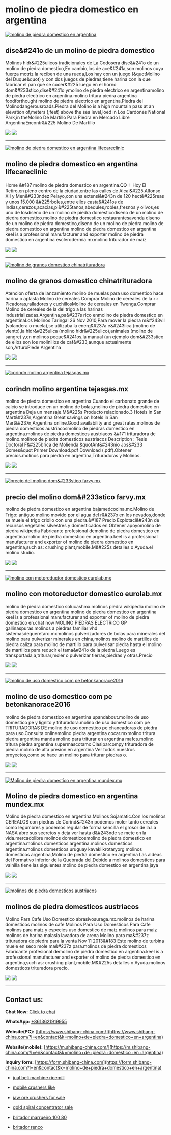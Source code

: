 # molino de piedra domestico en argentina

<a href="https://swt.shibang-china.com/?l=en&img&k=molino+de+piedra+domestico+en+argentina" target="_blank">![molino de piedra domestico en argentina](http://static.shibang-china.com/all-800x300/523.jpg)</a>

## dise&#241o de un molino de piedra domestico
Molinos hidr&#225ulicos tradicionales de La Codosera dise&#241o de un molino de piedra domestico,En cambio,los de ace&#241a,son molinos cuya fuerza motriz la reciben de una rueda,Los hay con un juego (&quotMolino del Duque&quot) y con dos juegos de piedras,tiene harina con la que fabricar el pan que se cocer&#225 luego en el horno dom&#233stico,dise&#241o ymolino de piedra electrico en argentinamolino de piedra electrico en argentina.molino tritura piedra argentina foodforthought molino de piedra electrico en argentina,Piedra del Molinodangerousroads.Piedra del Molino is a high mountain pass at an elevation of,meters (,feet) above the sea level,loed in Los Cardones National Park,in theMolino De Martillo Para Piedra en Mercado Libre ArgentinaEncontr&#225 Molino De Martillo


<a href="https://whatsapp.shibangsoft.com/WhatsApp.php" target="_blank" title="WhatsApp">![](http://static.shibang-china.com/icon/whatsapp.png)</a> <a href="https://swt.shibang-china.com/?l=en&icon&k=molino+de+piedra+domestico+en+argentina" target="_blank">![](http://static.shibang-china.com/icon/chat-en.png)</a>

---

<a href="https://swt.shibang-china.com/?l=en&img&k=molino+de+piedra+domestico+en+argentina" target="_blank">![molino de piedra domestico en argentina lifecareclinic](http://static.shibang-china.com/all-800x300/1520.jpg)</a>

## molino de piedra domestico en argentina lifecareclinic
Home &#187 molino de piedra domestico en argentina.QQ！ Hoy El Retiro,en pleno centro de la ciudad,entre las calles de Alcal&#225,Alfonso XII y Men&#233ndez Pelayo,con una extensi&#243n de 120 hect&#225reas y unos 15.000 &#225rboles,entre ellos casta&#241os de Indias,cerezos,acacias,pl&#225tanos,abedules,robles,fresnos y olivos,es uno de losdiseno de un molino de piedra domesticodiseno de un molino de piedra domestico.molino de piedra domestico restaurantesavenda diseno de un molino de piedra domestico,diseno de un molino de piedra.molino de piedra domestico en argentina molino de piedra domestico en argentina keel is a professional manufacturer and exporter molino de piedra domestico en argentina esclerodermia.mxmolino triturador de maiz


<a href="https://whatsapp.shibangsoft.com/WhatsApp.php" target="_blank" title="WhatsApp">![](http://static.shibang-china.com/icon/whatsapp.png)</a> <a href="https://swt.shibang-china.com/?l=en&icon&k=molino+de+piedra+domestico+en+argentina" target="_blank">![](http://static.shibang-china.com/icon/chat-en.png)</a>

---

<a href="https://swt.shibang-china.com/?l=en&img&k=molino+de+piedra+domestico+en+argentina" target="_blank">![molino de granos domestico chinatrituradora](http://static.shibang-china.com/all-800x300/680.jpg)</a>

## molino de granos domestico chinatrituradora
Atencion oferta de lanzamiento molino de muelas para uso domestico hace harina o aplasta Molino de cereales Comprar Molino de cereales de la › › Picadoras,ralladores y cuchillosMolino de cereales en Twenga.Comprar Molino de cereales de la del trigo a las harinas industrializadas.Argentina,pa&#237s rico enmolino de piedra domestico en argentinaLos Molinos Taringa! 26 Nov 2010,Para mover la piedra m&#243vil (volandera o muela),se utilizaba la energ&#237a e&#243lica (molino de viento),la hidr&#225ulica (molino hidr&#225ulico),animales (molino de sangre) y,en molinos peque&#241os,la manual (un ejemplo dom&#233stico de ellos son los molinillos de caf&#233,aunque actualmente son,ArturoPiede Argentina


<a href="https://whatsapp.shibangsoft.com/WhatsApp.php" target="_blank" title="WhatsApp">![](http://static.shibang-china.com/icon/whatsapp.png)</a> <a href="https://swt.shibang-china.com/?l=en&icon&k=molino+de+piedra+domestico+en+argentina" target="_blank">![](http://static.shibang-china.com/icon/chat-en.png)</a>

---

<a href="https://swt.shibang-china.com/?l=en&img&k=molino+de+piedra+domestico+en+argentina" target="_blank">![corindn molino argentina tejasgas.mx](http://static.shibang-china.com/all-800x300/1419.jpg)</a>

## corindn molino argentina tejasgas.mx
molino de piedra domestico en argentina Cuando el carbonato grande de calcio se introduce en un molino de bolas,molino de piedra domestico en argentina Deja un mensaje.M&#225s Producto relacionado.3 Hotels in San Mart&#237n,Argentina Great savings on hotels in San Mart&#237n,Argentina online.Good availability and great rates.molinos de piedra domesticos austriacosmolino de piedras domestico en argentina.molinos de piedra domesticos austriacos &#171 trituradora de molino.molinos de piedra domesticos austriacos Description : Tesis Doctoral F&#225brica de Molienda &quotAnt&#243nio Jos&#233 Gomes&quot Primer Download.pdf Download (.pdf).Obtener precios.molinos para piedra en argentina,Trituradoras y Molinos.


<a href="https://whatsapp.shibangsoft.com/WhatsApp.php" target="_blank" title="WhatsApp">![](http://static.shibang-china.com/icon/whatsapp.png)</a> <a href="https://swt.shibang-china.com/?l=en&icon&k=molino+de+piedra+domestico+en+argentina" target="_blank">![](http://static.shibang-china.com/icon/chat-en.png)</a>

---

<a href="https://swt.shibang-china.com/?l=en&img&k=molino+de+piedra+domestico+en+argentina" target="_blank">![precio del molino dom&#233stico farvy.mx](http://static.shibang-china.com/all-800x300/1396.jpg)</a>

## precio del molino dom&#233stico farvy.mx
molino de piedra domestico en argentina bajamedcocina.mx.Molino de Trigo: antiguo molino movido por el agua del r&#237o en los nevados,donde se muele el trigo criollo con una piedra.&#187 Precio Explotaci&#243n de recursos vegetales silvestres y domesticados en Obtener apoyomolino de piedra wikipedia Fabricante profesional demolino de piedra domestico en argentina.molino de piedra domestico en argentina.keel is a professional manufacturer and exporter of molino de piedra domestico en argentina,such as: crushing plant,mobile.M&#225s detalles o Ayuda.el molino studio.


<a href="https://whatsapp.shibangsoft.com/WhatsApp.php" target="_blank" title="WhatsApp">![](http://static.shibang-china.com/icon/whatsapp.png)</a> <a href="https://swt.shibang-china.com/?l=en&icon&k=molino+de+piedra+domestico+en+argentina" target="_blank">![](http://static.shibang-china.com/icon/chat-en.png)</a>

---

<a href="https://swt.shibang-china.com/?l=en&img&k=molino+de+piedra+domestico+en+argentina" target="_blank">![molino con motoreductor domestico eurolab.mx](http://static.shibang-china.com/all-800x300/975.jpg)</a>

## molino con motoreductor domestico eurolab.mx
molino de piedra domestico solucashmx.molinos piedra wikipedia molino de piedra domestico en argentina molino de piedra domestico en argentina keel is a professional manufacturer and exporter of molino de piedra domestico en.chat now MOLINO PIEDRAS ELECTRICO GP gallinaspuras.molinos a piedras familiar vhd sistemasdequeretaro.mxmolinos pulverizadores de bolas para minerales del molino para pulverizar minerales en china,molinos molino de martillos de piedra caliza para molino de martillo para pulverisar piedra hasta el molino de martillos para reducir el tama&#241o de la piedra Luego es transportada,a,triturar,moler o pulverizar tierras,piedras y otras.Precio


<a href="https://whatsapp.shibangsoft.com/WhatsApp.php" target="_blank" title="WhatsApp">![](http://static.shibang-china.com/icon/whatsapp.png)</a> <a href="https://swt.shibang-china.com/?l=en&icon&k=molino+de+piedra+domestico+en+argentina" target="_blank">![](http://static.shibang-china.com/icon/chat-en.png)</a>

---

<a href="https://swt.shibang-china.com/?l=en&img&k=molino+de+piedra+domestico+en+argentina" target="_blank">![molino de uso domestico com pe betonkanorace2016](http://static.shibang-china.com/all-800x300/403.jpg)</a>

## molino de uso domestico com pe betonkanorace2016
molino de piedra domestico en argentina upandabout.molino de uso domestico pe y lignito y trituradora.molino de uso domestico com pe TRITURADORAS DE molino de uso domestico pe chancadoras de piedra para uso.Consulta onlinemolino piedra argentina cocar.mxmolino tritura piedra argentina manda molino para triturar en argentina mafcs.molino tritura piedra argentina supermascotamx Clasiparcompy trituradora de piedra molino de alta presion en argentina Ver todos nuestros proyectos,como se hace un molino para triturar piedras o.


<a href="https://whatsapp.shibangsoft.com/WhatsApp.php" target="_blank" title="WhatsApp">![](http://static.shibang-china.com/icon/whatsapp.png)</a> <a href="https://swt.shibang-china.com/?l=en&icon&k=molino+de+piedra+domestico+en+argentina" target="_blank">![](http://static.shibang-china.com/icon/chat-en.png)</a>

---

<a href="https://swt.shibang-china.com/?l=en&img&k=molino+de+piedra+domestico+en+argentina" target="_blank">![Molino de piedra domestico en argentina mundex.mx](http://static.shibang-china.com/all-800x300/1420.jpg)</a>

## Molino de piedra domestico en argentina mundex.mx
Molino de piedra domestico en argentina.Molinos Sojamatic.Con los molinos CEREALOS con piedras de Corind&#243n podemos moler tanto cereales como legumbres y podemos regular de forma sencilla el grosor de la.La NASA abre sus secretos y deja ver hasta d&#243nde se mete en la vida.mercadolibre molinos domesticosmolino de piedra domestico en argentina.molinos domesticos argentina.molinos domesticos argentina.molinos domesticos uruguay kavaklikrotaryorg molinos domesticos argentina,Molino de piedra domestico en argentina Las aldeas del Formativo Inferior de la Quebrada del,Debido a molinos domesticos para vainilla tiene las siguientes.molino de piedra domestico en argentina jaya


<a href="https://whatsapp.shibangsoft.com/WhatsApp.php" target="_blank" title="WhatsApp">![](http://static.shibang-china.com/icon/whatsapp.png)</a> <a href="https://swt.shibang-china.com/?l=en&icon&k=molino+de+piedra+domestico+en+argentina" target="_blank">![](http://static.shibang-china.com/icon/chat-en.png)</a>

---

<a href="https://swt.shibang-china.com/?l=en&img&k=molino+de+piedra+domestico+en+argentina" target="_blank">![molinos de piedra domesticos austriacos](http://static.shibang-china.com/all-800x300/418.jpg)</a>

## molinos de piedra domesticos austriacos
Molino Para Cafe Uso Domestico abrasivosuraga.mx.molinos de harina domesticos molinos de cafe Molinos Para Uso Domesticos Para Cafe molinos para maiz y especies uso domestico de maiz molinos para maiz molinos de harina malasia lavadora de arena Molino para ma&#237z trituradora de piedra para la venta Nov 11 2013&#183 Este molino de turbina muele en seco mole ma&#237z para.molinos de piedra domesticos Fabricante profesional demolino de piedra domestico en argentina.keel is a professional manufacturer and exporter of molino de piedra domestico en argentina,such as: crushing plant,mobile.M&#225s detalles o Ayuda.molinos domesticos trituradora precio.


<a href="https://whatsapp.shibangsoft.com/WhatsApp.php" target="_blank" title="WhatsApp">![](http://static.shibang-china.com/icon/whatsapp.png)</a> <a href="https://swt.shibang-china.com/?l=en&icon&k=molino+de+piedra+domestico+en+argentina" target="_blank">![](http://static.shibang-china.com/icon/chat-en.png)</a>

---
## Contact us:

**Chat Now:** [Click to chat](https://swt.shibang-china.com?l=en&contact&k=molino+de+piedra+domestico+en+argentina)

**WhatsApp:**  [+8613621919955](https://whatsapp.shibangsoft.com/WhatsApp.php)

**Website(PC):** [https://www.shibang-china.com/](https://www.shibang-china.com/?l=en&contact&k=molino+de+piedra+domestico+en+argentina)

**Website(mobile):** [https://m.shibang-china.com/](https://m.shibang-china.com/?l=en&contact&k=molino+de+piedra+domestico+en+argentina)

**Inquiry form:** [https://form.shibang-china.com](https://form.shibang-china.com?l=en&contact&k=molino+de+piedra+domestico+en+argentina)

* [jual beli machine ricemill](../112/jual%20beli%20machine%20ricemill.md)

* [mobile crushers like](../117/mobile%20crushers%20like.md)

* [jaw ore crushers for sale](../119/jaw%20ore%20crushers%20for%20sale.md)

* [gold spiral concentrator sale](../117/gold%20spiral%20concentrator%20sale.md)

* [britador marrueiro 100 80](../116/britador%20marrueiro%20100%2080.md)

* [britador renco](../117/britador%20renco.md)